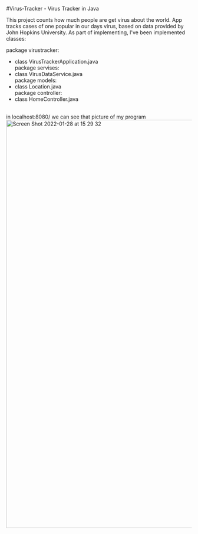 #Virus-Tracker - Virus Tracker in Java

This project counts how much people are get virus about the world. App tracks cases of one popular in our days virus, based on data provided by John Hopkins University.
As part of implementing, I've been implemented classes:
<br>

package virustracker:
* class VirusTrackerApplication.java <br>
package servises:
* class VirusDataService.java <br>
package models:
* class Location.java <br>
package controller:
* class HomeController.java

<br>
in localhost:8080/ we can see that picture of my program

<img width="1108" alt="Screen Shot 2022-01-28 at 15 29 32" src="https://user-images.githubusercontent.com/77780368/151556928-60a51f40-74c9-4278-b7c0-b3e996dda1f3.png">

<br>

